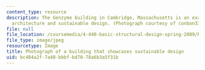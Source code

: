 ```yaml
---
content_type: resource
description: The Genzyme building in Cambridge, Massachusetts is an example of green
  architecture and sustainable design. (Photograph courtesy of conbon33 on Flickr.)
file: null
file_location: /coursemedia/4-440-basic-structural-design-spring-2009/bc484a2f7a48bbbfbd7078a6b3a5f31b_4-440s09.jpg
file_type: image/jpeg
resourcetype: Image
title: Photograph of a building that showcases sustainable design
uid: bc484a2f-7a48-bbbf-bd70-78a6b3a5f31b
---
```

